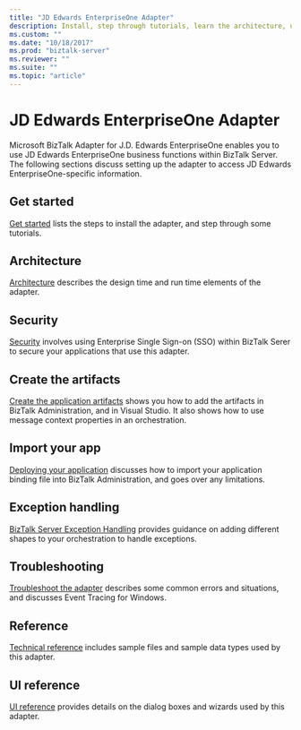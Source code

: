 ```yaml
---
title: "JD Edwards EnterpriseOne Adapter"
description: Install, step through tutorials, learn the architecture, use SSO security, create your applications, import the binding file, and add exception handling when using the BizTalk Adapter for J.D. Edwards EnterpriseOne in BizTalk Server
ms.custom: ""
ms.date: "10/18/2017"
ms.prod: "biztalk-server"
ms.reviewer: ""
ms.suite: ""
ms.topic: "article"
---
```

# JD Edwards EnterpriseOne Adapter
Microsoft BizTalk Adapter for J.D. Edwards EnterpriseOne enables you to use JD Edwards EnterpriseOne business functions within BizTalk Server. The following sections discuss setting up the adapter to access JD Edwards EnterpriseOne-specific information.  
  
## Get started
[Get started](../core/getting-started-with-biztalk-adapter-for-jd-edwards-enterpriseone.md) lists the steps to install the adapter, and step through some tutorials.

## Architecture
[Architecture](../core/architecture-of-biztalk-adapter-for-jd-edwards-enterpriseone.md) describes the design time and run time elements of the adapter.

## Security
[Security](../core/security-in-biztalk-adapter-for-jd-edwards-enterpriseone.md) involves using Enterprise Single Sign-on (SSO) within BizTalk Serer to secure your applications that use this adapter.

## Create the artifacts
[Create the application artifacts](../core/developing-applications2.md) shows you how to add the artifacts in BizTalk Administration, and in Visual Studio. It also shows how to use message context properties in an orchestration.

## Import your app
[Deploying your application](../core/deploying-biztalk-adapter-for-jd-edwards-enterpriseone.md) discusses how to import your application binding file into BizTalk Administration, and goes over any limitations. 

## Exception handling
[BizTalk Server Exception Handling](../core/using-biztalk-server-exception-handling3.md) provides guidance on adding different shapes to your orchestration to handle exceptions.

## Troubleshooting
[Troubleshoot the adapter](../core/troubleshooting-jd-edwards-enterpriseone.md) describes some common errors and situations, and discusses Event Tracing for Windows.

## Reference
[Technical reference](../core/technical-reference6.md) includes sample files and sample data types used by this adapter.

## UI reference
[UI reference](../core/ui-reference-for-biztalk-adapter-for-jd-edwards-enterpriseone.md) provides details on the dialog boxes and wizards used by this adapter. 